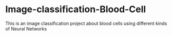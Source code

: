 # Image-classification-Blood-Cell
This is an image classification project about blood cells using different kinds of Neural Networks
